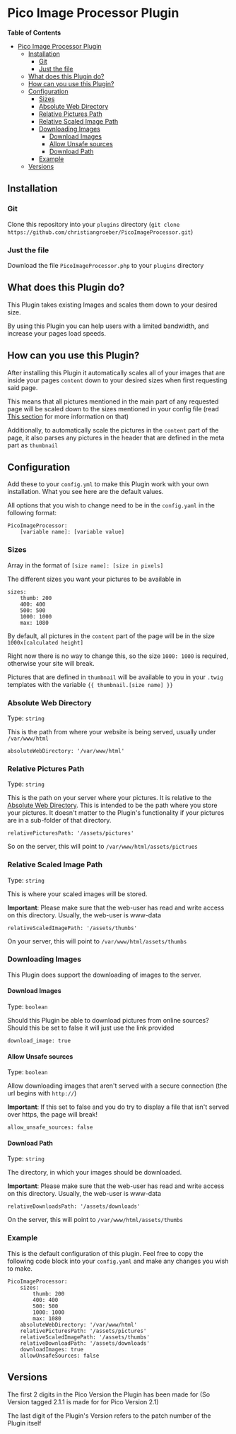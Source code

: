 # Pico Image Processor Plugin

<b>Table of Contents</b>
- [Pico Image Processor Plugin](#pico-image-processor-plugin)
  - [Installation](#installation)
    - [Git](#git)
    - [Just the file](#just-the-file)
  - [What does this Plugin do?](#what-does-this-plugin-do)
  - [How can you use this Plugin?](#how-can-you-use-this-plugin)
  - [Configuration](#configuration)
    - [Sizes](#sizes)
    - [Absolute Web Directory](#absolute-web-directory)
    - [Relative Pictures Path](#relative-pictures-path)
    - [Relative Scaled Image Path](#relative-scaled-image-path)
    - [Downloading Images](#downloading-images)
      - [Download Images](#download-images)
      - [Allow Unsafe sources](#allow-unsafe-sources)
      - [Download Path](#download-path)
    - [Example](#example)
  - [Versions](#versions)

## Installation
### Git
Clone this repository into your `plugins` directory (`git clone https://github.com/christiangroeber/PicoImageProcessor.git`)

### Just the file
Download the file `PicoImageProcessor.php` to your `plugins` directory 

## What does this Plugin do?
This Plugin takes existing Images and scales them down to your desired size.

By using this Plugin you can help users with a limited bandwidth, and increase your pages load speeds.

## How can you use this Plugin?
After installing this Plugin it automatically scales all of your images that are inside your pages `content` down to your desired sizes when first requesting said page.

This means that all pictures mentioned in the main part of any requested page will be scaled down to the sizes mentioned in your config file (read [This section](#sizes) for more information on that)

Additionally, to automatically scale the pictures in the `content` part of the page, it also parses any pictures in the header that are defined in the meta part as `thumbnail`

## Configuration
Add these to your `config.yml` to make this Plugin work with your own installation. What you see here are the default values.

All options that you wish to change need to be in the `config.yaml` in the following format:
```
PicoImageProcessor:
    [variable name]: [variable value]
```

### Sizes
Array in the format of `[size name]: [size in pixels]`

The different sizes you want your pictures to be available in
```
sizes:
    thumb: 200
    400: 400
    500: 500
    1000: 1000
    max: 1080
```
By default, all pictures in the `content` part of the page will be in the size `1000x[calculated height]` 

Right now there is no way to change this, so the size `1000: 1000` is required, otherwise your site will break.

Pictures that are defined in `thumbnail` will be available to you in your `.twig` templates with the variable `{{ thumbnail.[size name] }}` 

### Absolute Web Directory
Type: `string`

This is the path from where your website is being served, usually under `/var/www/html` 

```
absoluteWebDirectory: '/var/www/html'
```

### Relative Pictures Path
Type: `string`

This is the path on your server where your pictures. It is relative to the [Absolute Web Directory](#absolute-web-directory).
This is intended to be the path where you store your pictures. It doesn't matter to the Plugin's functionality if your pictures are in a sub-folder of that directory.
```
relativePicturesPath: '/assets/pictures'
```

So on the server, this will point to `/var/www/html/assets/pictrues`

### Relative Scaled Image Path
Type: `string`

This is where your scaled images will be stored. 

<b>Important</b>: Please make sure that the web-user has read and write access on this directory. Usually, the web-user is www-data

```
relativeScaledImagePath: '/assets/thumbs'
```

On your server, this will point to `/var/www/html/assets/thumbs`

### Downloading Images
This Plugin does support the downloading of images to the server.

#### Download Images
Type: `boolean`

Should this Plugin be able to download pictures from online sources? Should this be set to false it will just use the link provided 
```
download_image: true
```

#### Allow Unsafe sources
Type: `boolean`

Allow downloading images that aren't served with a secure connection (the url begins with `http://`)

<b>Important</b>: If this set to false and you do try to display a file that isn't served over https, the page will break!
```
allow_unsafe_sources: false
```

#### Download Path
Type: `string`

The directory, in which your images should be downloaded.

<b>Important</b>: Please make sure that the web-user has read and write access on this directory. Usually, the web-user is www-data

```
relativeDownloadsPath: '/assets/downloads'
```

On the server, this will point to `/var/www/html/assets/thumbs`

### Example
This is the default configuration of this plugin. Feel free to copy the following code block into your `config.yaml` and make any changes you wish to make.

```
PicoImageProcessor:
    sizes:
        thumb: 200
        400: 400
        500: 500
        1000: 1000
        max: 1080
    absoluteWebDirectory: '/var/www/html'
    relativePicturesPath: '/assets/pictures'
    relativeScaledImagePath: '/assets/thumbs'
    relativeDownloadPath: '/assets/downloads'
    downloadImages: true
    allowUnsafeSources: false
```

## Versions
The first 2 digits in the Pico Version the Plugin has been made for (So Version tagged 2.1.1 is made for for Pico Version 2.1) 

The last digit of the Plugin's Version refers to the patch number of the Plugin itself